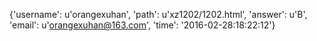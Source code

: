 {'username': u'orangexuhan', 'path': u'xz1202/1202.html', 'answer': u'B', 'email': u'orangexuhan@163.com', 'time': '2016-02-28:18:22:12'}